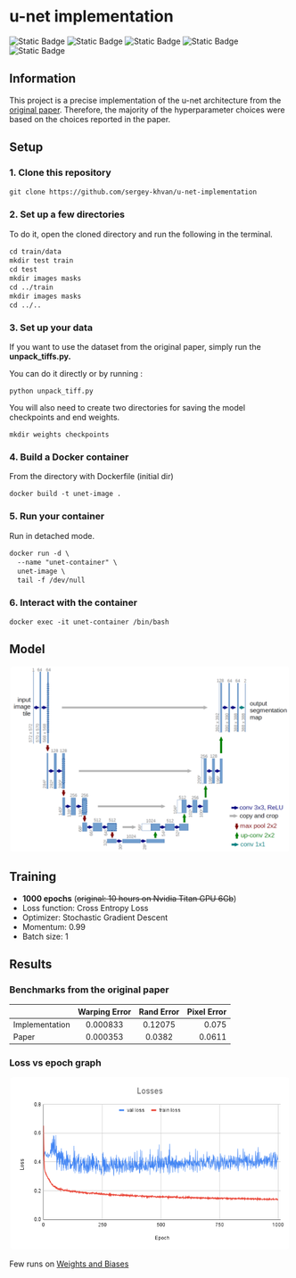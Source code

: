 # u-net implementation
![Static Badge](https://img.shields.io/badge/Docker-gray?style=flat-square&logo=docker&logoColor=white)
![Static Badge](https://img.shields.io/badge/python-gray?style=flat-square&logo=python&logoColor=white)
![Static Badge](https://img.shields.io/badge/PyTorch-gray?style=flat-square&logo=pytorch&logoColor=white)
![Static Badge](https://img.shields.io/badge/OpenCV-gray?style=flat-square&logo=opencv&logoColor=white)
![Static Badge](https://img.shields.io/badge/albumentations-gray?style=flat-square&logo=A&logoColor=white)

## Information

This project is a precise implementation of the u-net architecture from the [original paper](https://arxiv.org/abs/1505.04597v1).
Therefore, the majority of the hyperparameter choices were based on the choices reported in the paper.

## Setup

### 1. Clone this repository 
```
git clone https://github.com/sergey-khvan/u-net-implementation 
```
### 2. Set up a few directories

To do it, open the cloned directory and run the following in the terminal.
```
cd train/data
mkdir test train
cd test
mkdir images masks
cd ../train
mkdir images masks
cd ../..
```
### 3. Set up your data
If you want to use the dataset from the original paper, simply run the __unpack_tiffs.py.__

You can do it directly or by running : 
```
python unpack_tiff.py
```

You will also need to create two directories for saving the model checkpoints and end weights.
```
mkdir weights checkpoints
```

### 4. Build a Docker container
From the directory with Dockerfile (initial dir) 
```
docker build -t unet-image .
```

### 5. Run your container
Run in detached mode.
```
docker run -d \
  --name "unet-container" \
  unet-image \
  tail -f /dev/null
```
### 6. Interact with the container
```
docker exec -it unet-container /bin/bash
```
## Model

<p align="center">
  <img style="border-radius: 1%" src="assets/u-net-architecture.png" width="500" alt="accessibility text">
</p>

## Training

* __1000 epochs__ (~~original: 10 hours on Nvidia Titan GPU 6Gb~~)
* Loss function: Cross Entropy Loss
* Optimizer: Stochastic Gradient Descent
* Momentum: 0.99
* Batch size: 1

## Results

### Benchmarks from the original paper

|               | Warping Error | Rand Error | Pixel Error |
| :---          |    :----:     |      :---: |---:         |
| Implementation| 0.000833      | 0.12075    | 0.075       |
| Paper         | 0.000353      | 0.0382     |  0.0611     |

### Loss vs epoch graph
<p align="center">
  <img style="border-radius: 1%" src="assets/Losses.png" width="500" alt="accessibility text">
</p>

Few runs on [Weights and Biases](https://wandb.ai/sergey-khvan/u-net?nw=nwusersergeykhvan)
